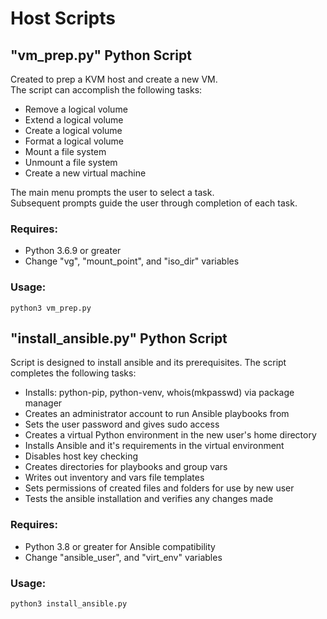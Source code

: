 # Host Scripts

## "vm_prep.py" Python Script

Created to prep a KVM host and create a new VM.<br/>
The script can accomplish the following tasks:

- Remove a logical volume
- Extend a logical volume
- Create a logical volume
- Format a logical volume
- Mount a file system
- Unmount a file system
- Create a new virtual machine

The main menu prompts the user to select a task.<br/>
Subsequent prompts guide the user through completion of each task.

### Requires:

- Python 3.6.9 or greater
- Change "vg", "mount_point", and "iso_dir" variables

### Usage:

```python3 vm_prep.py```

## "install_ansible.py" Python Script

Script is designed to install ansible and its prerequisites.
The script completes the following tasks:

- Installs: python-pip, python-venv, whois(mkpasswd) via package manager
- Creates an administrator account to run Ansible playbooks from
- Sets the user password and gives sudo access 
- Creates a virtual Python environment in the new user's home directory
- Installs Ansible and it's requirements in the virtual environment
- Disables host key checking 
- Creates directories for playbooks and group vars
- Writes out inventory and vars file templates
- Sets permissions of created files and folders for use by new user
- Tests the ansible installation and verifies any changes made

### Requires:

- Python 3.8 or greater for Ansible compatibility
- Change "ansible_user", and "virt_env" variables

### Usage:

```python3 install_ansible.py```
